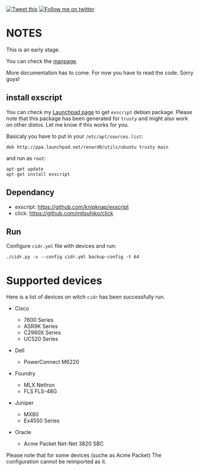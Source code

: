 [![Tweet this](http://img.shields.io/badge/%20-Tweet-00aced.svg)](https://twitter.com/intent/tweet?tw_p=tweetbutton&via=renard_0&url=https%3A%2F%2Fgithub.com%2Frenard%2Fcidr&text=%23Cidr%20Is%20not%20as%20Dumb%20as%20Rancid%2C%20backup%20your%20network%20devices%20configuration.)
[![Follow me on twitter](http://img.shields.io/badge/Twitter-Follow-00aced.svg)](https://twitter.com/intent/follow?region=follow_link&screen_name=renard_0&tw_p=followbutton)


# NOTES

This is an early stage.

You can check the [manpage](cidr.1.md).

More documentation has to come. For now you have to read the code. Sorry guys!

## install exscript

You can check my
[Launchpad page](https://launchpad.net/~renard0/+archive/ubuntu/utils/) to
get `exscript` debian package. Please note that this package has been
generated for `trusty` and might also work on other distos. Let me know if
this works for you.


Basicaly you have to put in your `/etc/apt/sources.list`:

    deb http://ppa.launchpad.net/renard0/utils/ubuntu trusty main 


and run as `root`:

	apt-get update
	apt-get install exscript



## Dependancy

- exscript: https://github.com/knipknap/exscript
- click: https://github.com/mitsuhiko/click

## Run

Configure `cidr.yml` file with devices and run:

    ./cidr.py -v --config cidr.yml backup-config -t 64

# Supported devices

Here is a list of devices on witch `cidr` has been successfully run.

* Cisco
  * 7600 Series
  * ASR9K Series
  * C2960X Series
  * UC520 Series

* Dell
  * PowerConnect M6220

* Foundry
  * MLX NetIron
  * FLS FLS-48G

* Juniper
  * MX80
  * Ex4550 Series

* Oracle
  * Acme Packet Net-Net 3820 SBC


Please note that for some devices (suche as Acme Packet) The configuration
cannot be reimported as it.
